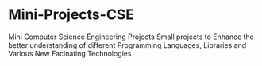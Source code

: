 # Mini-Projects-CSE
Mini Computer Science Engineering Projects
Small projects to Enhance the better understanding of different Programming Languages, Libraries and Various New Facinating Technologies
